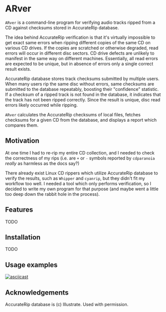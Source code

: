 # ARver

`ARver` is a command-line program for verifying audio tracks ripped from a CD
against checksums stored in AccurateRip database.

The idea behind AccurateRip verification is that it's virtually impossible to
get exact same errors when ripping different copies of the same CD on various
CD drives. If the copies are scratched or otherwise degraded, read errors will
occur in different disc sectors. CD drive defects are unlikely to manifest in
the same way on different machines. Essentially, all read errors are expected
to be unique, but in absence of errors only a single correct result exists.

AccurateRip database stores track checksums submitted by multiple users. When
many users rip the same disc without errors, same checksums are submitted to
the database repeatably, boosting their "confidence" statistic. If a checksum
of a ripped track is not found in the database, it indicates that the track has
not been ripped correctly. Since the result is unique, disc read errors likely
occurred while ripping.

`ARver` calculates the AccurateRip checksums of local files, fetches checksums
for a given CD from the database, and displays a report which compares them.

## Motivation

At one time I had to re-rip my entire CD collection, and I needed to check the
correctness of my rips (i.e. are `+` or `-` symbols reported by `cdparanoia`
*really* as harmless as the docs say?)

There already exist Linux CD rippers which utilize AccurateRip database to
verify the results, such as `Whipper` and `cyanrip`, but they didn't fit my
workflow too well. I needed a tool which only performs verification, so I
decided to write my own program for that purpose (and maybe went a little too
deep down the rabbit hole in the process).

## Features

TODO

## Installation

TODO

## Usage examples

[![asciicast](https://asciinema.org/a/Y2rl6KN8plN5V1rTMuzS3tuf6.svg)](https://asciinema.org/a/Y2rl6KN8plN5V1rTMuzS3tuf6)

## Acknowledgements

AccurateRip database is (c) Illustrate. Used with permission.
